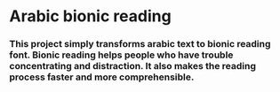 # Arabic bionic reading

### This project simply transforms arabic text to bionic reading font. Bionic reading helps people who have trouble concentrating and distraction. It also makes the reading process faster and more comprehensible. 